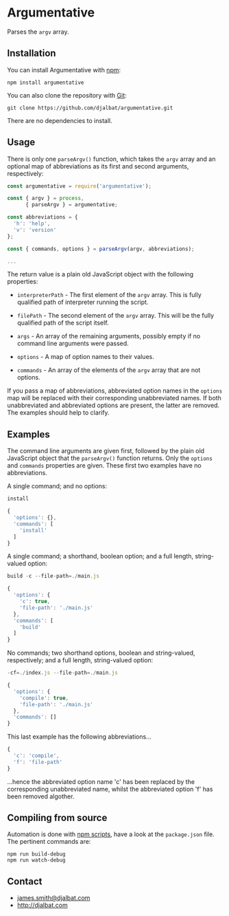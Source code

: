 # Argumentative

Parses the `argv` array.

## Installation

You can install Argumentative with [npm](https://www.npmjs.com/):

    npm install argumentative

You can also clone the repository with [Git](https://git-scm.com/):

    git clone https://github.com/djalbat/argumentative.git

There are no dependencies to install.

## Usage

There is only one `parseArgv()` function, which takes the `argv` array and an optional map of abbreviations as its first and second arguments, respectively:

```js
const argumentative = require('argumentative');

const { argv } = process,
      { parseArgv } = argumentative;

const abbreviations = {
  'h': 'help',
  'v': 'version'
};

const { commands, options } = parseArgv(argv, abbreviations);

...
```

The return value is a plain old JavaScript object with the following properties:

* `interpreterPath` - The first element of the `argv` array. This is fully qualified path of interpreter running the script.

* `filePath` - The second element of the `argv` array. This will be the fully qualified path of the script itself.

* `args` - An array of the remaining arguments, possibly empty if no command line arguments were passed.

* `options` - A map of option names to their values.

* `commands` - An array of the elements of the `argv` array that are not options.

If you pass a map of abbreviations, abbreviated option names in the `options` map will be replaced with their corresponding unabbreviated names. If both unabbreviated and abbreviated options are present, the latter are removed. The examples should help to clarify.

## Examples

The command line arguments are given first, followed by the plain old JavaScript object that the `parseArgv()` function returns. Only the `options` and `commands` properties are given. These first two examples have no abbreviations.

A single command; and no options:

```js
install
```
```js
{
  'options': {},
  'commands': [
    'install'
  ]
}
```

A single command; a shorthand, boolean option; and a full length, string-valued option:
```js
build -c --file-path=./main.js
```
```js
{
  'options': {
    'c': true,
    'file-path': './main.js'
  },
  'commands': [
    'build'
  ]
}
```

No commands; two shorthand options, boolean and string-valued, respectively; and a full length, string-valued option:
```js
-cf=./index.js --file-path=./main.js
```
```js
{
  'options': {
    'compile': true,
    'file-path': './main.js'
  },
  'commands': []
}
```
This last example has the following abbreviations...

```js
{
  'c': 'compile',
  'f': 'file-path'
}
```
...hence the abbreviated option name 'c' has been replaced by the corresponding unabbreviated name, whilst the abbreviated option 'f' has been removed algother.

## Compiling from source

Automation is done with [npm scripts](https://docs.npmjs.com/misc/scripts), have a look at the `package.json` file. The pertinent commands are:

    npm run build-debug
    npm run watch-debug

## Contact

- james.smith@djalbat.com
- http://djalbat.com
